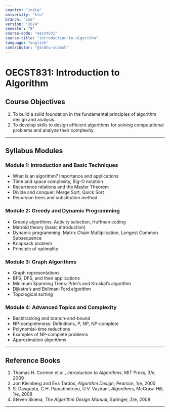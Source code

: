 ```yaml
---
country: "india"
university: "ktu"
branch: "cse"
version: "2024"
semester: "8"
course-code: "oecst831"
course-title: "introduction-to-algorithm"
language: "english"
contributor: "@indhu-subash"
---
```


# OECST831: Introduction to Algorithm

## Course Objectives

1. To build a solid foundation in the fundamental principles of algorithm design and analysis.  
2. To develop skills to design efficient algorithms for solving computational problems and analyze their complexity.

---

## Syllabus Modules

### Module 1: Introduction and Basic Techniques  
- What is an algorithm? Importance and applications  
- Time and space complexity, Big-O notation  
- Recurrence relations and the Master Theorem  
- Divide and conquer: Merge Sort, Quick Sort  
- Recursion trees and substitution method  

### Module 2: Greedy and Dynamic Programming  
- Greedy algorithms: Activity selection, Huffman coding  
- Matroid theory (basic introduction)  
- Dynamic programming: Matrix Chain Multiplication, Longest Common Subsequence  
- Knapsack problem  
- Principle of optimality  

### Module 3: Graph Algorithms  
- Graph representations  
- BFS, DFS, and their applications  
- Minimum Spanning Trees: Prim’s and Kruskal’s algorithm  
- Dijkstra’s and Bellman-Ford algorithm  
- Topological sorting  

### Module 4: Advanced Topics and Complexity  
- Backtracking and branch-and-bound  
- NP-completeness: Definitions, P, NP, NP-complete  
- Polynomial-time reductions  
- Examples of NP-complete problems  
- Approximation algorithms  

---

## Reference Books

1. Thomas H. Cormen et al., *Introduction to Algorithms*, MIT Press, 3/e, 2009  
2. Jon Kleinberg and Éva Tardos, *Algorithm Design*, Pearson, 1/e, 2005  
3. S. Dasgupta, C.H. Papadimitriou, U.V. Vazirani, *Algorithms*, McGraw-Hill, 1/e, 2008  
4. Steven Skiena, *The Algorithm Design Manual*, Springer, 2/e, 2008  

---
